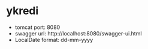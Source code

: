 # ykredi
- tomcat port: 8080
- swagger url: http://localhost:8080/swagger-ui.html
- LocalDate format: dd-mm-yyyy
